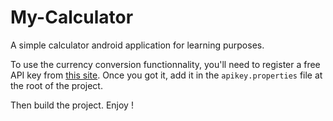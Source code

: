 # My-Calculator
A simple calculator android application for learning purposes.

To use the currency conversion functionnality, you'll need to register a free API key from [this site](https://www.abstractapi.com/exchange-rate-api). Once you got it, add it in the `apikey.properties` file at the root of the project.

Then build the project. Enjoy !
